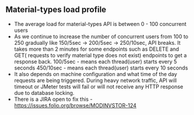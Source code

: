 Material-types load profile
---------------------------------
* The average load for material-types API is between 0 - 100 concurrent users
* As we continue to increase the number of concurrent users from 100 to 250 gradually like 150/5sec -> 200/5sec -> 250/10sec, API breaks. It takes more than 2 minutes for some endpoints such as DELETE and GET( requests to verify material type does not exist) endpoints to get a response back. 
100/5sec - means each thread(user) starts every 5 seconds 
450/10sec - means each thread(user) starts every 10 seconds
* It also depends on machine configuration and what time of the day requests are being triggered. During heavy network traffic, API will timeout or JMeter tests will fail or will not receive any HTTP response due to database locking.
* There is a JIRA open to fix this - https://issues.folio.org/browse/MODINVSTOR-124